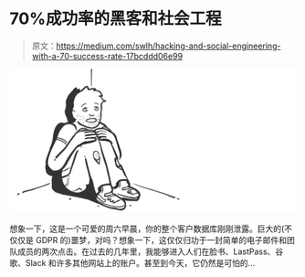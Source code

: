 # 70%成功率的黑客和社会工程

> 原文：<https://medium.com/swlh/hacking-and-social-engineering-with-a-70-success-rate-17bcddd06e99>

![](img/4ee76b33b8506e50176009dd21a050fc.png)

想象一下，这是一个可爱的周六早晨，你的整个客户数据库刚刚泄露。巨大的(不仅仅是 GDPR 的)噩梦，对吗？想象一下，这仅仅归功于一封简单的电子邮件和团队成员的两次点击。在过去的几年里，我能够进入人们在脸书、LastPass、谷歌、Slack 和许多其他网站上的账户。甚至到今天，它仍然是可怕的…
